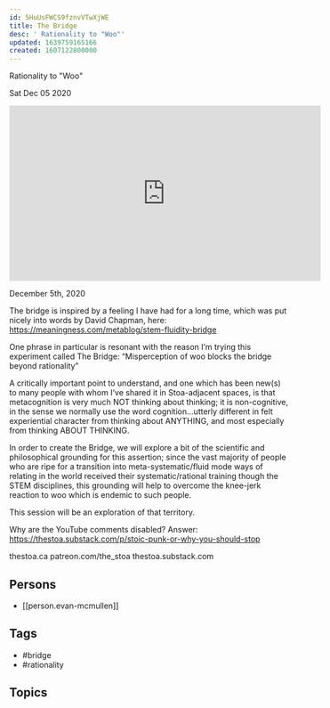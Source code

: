 ```yaml
---
id: 5HuUsFWCS9fznvVTwXjWE
title: The Bridge
desc: ' Rationality to "Woo"'
updated: 1639759165166
created: 1607122800000
---
```



 Rationality to "Woo"

Sat Dec 05 2020

<iframe width="560" height="315" src="https://www.youtube.com/embed/ss2_PIzl9ik" title="The Bridge: Rationality to "Woo" w/ Evan McMullen" frameborder="0" allow="accelerometer; autoplay; clipboard-write; encrypted-media; gyroscope; picture-in-picture" allowfullscreen ></iframe>

December 5th, 2020

The bridge is inspired by a feeling I have had for a long time, which was put nicely into words by David Chapman, here:
https://meaningness.com/metablog/stem-fluidity-bridge

One phrase in particular is resonant with the reason I’m trying this experiment called The Bridge: “Misperception of woo blocks the bridge beyond rationality”

A critically important point to understand, and one which has been new(s) to many people with whom I’ve shared it in Stoa-adjacent spaces, is that metacognition is very much NOT thinking about thinking; it is non-cognitive, in the sense we normally use the word cognition...utterly different in felt experiential character from thinking about ANYTHING, and most especially from thinking ABOUT THINKING.

In order to create the Bridge, we will explore a bit of the scientific and philosophical grounding for this assertion; since the vast majority of people who are ripe for a transition into meta-systematic/fluid mode ways of relating in the world received their systematic/rational training though the STEM disciplines, this grounding will help to overcome the knee-jerk reaction to woo which is endemic to such people.

This session will be an exploration of that territory.

Why are the YouTube comments disabled? Answer: https://thestoa.substack.com/p/stoic-punk-or-why-you-should-stop

thestoa.ca
patreon.com/the_stoa
thestoa.substack.com

## Persons

- [[person.evan-mcmullen]]

## Tags

- #bridge
- #rationality

## Topics



